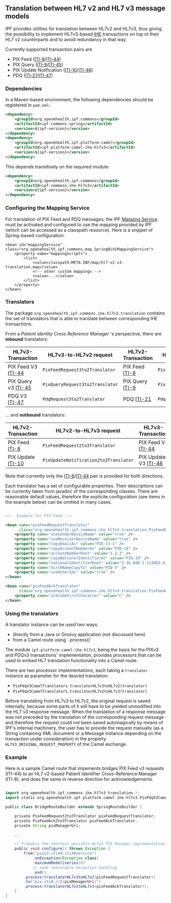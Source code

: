 ## Translation between HL7 v2 and HL7 v3 message models

IPF provides utilities for translation between HL7v2 and HL7v3, thus giving the possibility to implement HL7v3-based [IHE] transactions
on top ot their HL7 v2 counterparts and to avoid redundancy in that way.

Currently supported transaction pairs are

* PIX Feed ([ITI-8]/[ITI-44])
* PIX Query ([ITI-9]/[ITI-45])
* PIX Update Notification ([ITI-10]/[ITI-46])
* PDQ ([ITI-21]/[ITI-47])


### Dependencies

In a Maven-based environment, the following dependencies should be registered in `pom.xml`:

```xml
<dependency>
    <groupId>org.openehealth.ipf.commons</groupId>
    <artifactId>ipf-commons-spring</artifactId>
    <version>${ipf-version}</version>
</dependency>
<dependency>
    <groupId>org.openehealth.ipf.platform-camel</groupId>
    <artifactId>ipf-platform-camel-ihe-hl7v3</artifactId>
    <version>${ipf-version}</version>
</dependency>
```

This depends transitively on the required module:

```xml
<dependency>
    <groupId>org.openehealth.ipf.commons</groupId>
    <artifactId>ipf-commons-ihe-hl7v3</artifactId>
    <version>${ipf-version}</version>
</dependency>
```


### Configuring the Mapping Service

For translation of PIX Feed and PDQ messages, the IPF [Mapping Service] must be activated and configured to use the mapping
provided by IPF (which can be accessed as a classpath resource). Here is a snippet of Spring-based configuration:

```
<bean id="mappingService" class="org.openehealth.ipf.commons.map.SpringBidiMappingService">
    <property name="mappingScripts">
        <list>
            <value>classpath:META-INF/map/hl7-v2-v3-translation.map</value>
            <!-- other custom mappings -->
            <value>...</value>
        </list>
    </property>
</bean>
```

### Translators

The package `org.openehealth.ipf.commons.ihe.hl7v3.translation` contains the set of translators that is able to
translate between corresponding IHE transactions.

From a *Patient identity Cross Reference Manager* 's perspective, there are **inbound** translators:

| HL7v3-Transaction      | HL7v3-to-HL7v2 request             | HL7v2-Transaction   | HL7v2-to-HL7v3 response
| -----------------------|------------------------------------|---------------------|----------------------------------
| PIX Feed V3 [ITI-44]   | `PixFeedRequest3to2Translator`     | PIX Feed [ITI-8]    | `PixFeedAck2to3Translator`
| PIX Query v3 [ITI-45]  | `PixQueryRequest3to2Translator`    | PIX Query [ITI-9]   | `PixQueryResponse2to3Translator`
| PDQ V3 [ITI-47]        | `PdqRequest3to2Translator`         | PDQ [ITI-21]        | `PdqResponse2to3Translator`

... and **outbound** translators:

| HL7v2-Transaction      | HL7v2-to-HL7v3 request                | HL7v3-Transaction     | HL7v3-to-HL7v2 response
| -----------------------|---------------------------------------|-----------------------|--------------------------
| PIX Feed [ITI-8]       | `PixFeedRequest2to3Translator`        | PIX Feed V3 [ITI-44]  | `PixAck3to2Translator`
| PIX Update [ITI-10]    | `PixUpdateNotification2to3Translator` | PIX Update V3 [ITI-46]| `PixAck3to2Translator`

Note that currently only the [ITI-8]/[ITI-44] pair is provided for both directions.


Each translator has a set of configurable properties. Their descriptions can be currently taken from javadoc of the
corresponding classes. There are reasonable default values, therefore the explicite configuration (see <property> items
in the example below) can be omitted in many cases.

```xml

<!-- Example for PIX Feed -->

<bean name="pixFeedRequestTranslator"
      class="org.openehealth.ipf.commons.ihe.hl7v3.translation.PixFeedRequest3to2Translator">
    <property name="useSenderDeviceName" value="true" />
    <property name="useReceiverDeviceName" value="true" />
    <property name="copyEmailAs" value="PID-13-1" />
    <property name="copyAccountNumberAs" value="PID-18" />
    <property name="accountNumberRoot" value="1.2.3" />
    <property name="copyNationalIdentifierAs" value="PID-19" />
    <property name="nationalIdentifierRoot" value="2.16.840.1.113883.4.1" />
    <property name="birthNameCopyTo" value="PID-5" />
    <property name="useOtherIds" value="true" />
</bean>

<bean name="pixFeedAckTranslator"
      class="org.openehealth.ipf.commons.ihe.hl7v3.translation.PixFeedAck2to3Translator">
    <property name="ackCodeFirstCharacter" value="C" />
</bean>

```

### Using the translators

A translator instance can be used two ways:

* directly from a Java or Groovy application (not discussed here)
* from a Camel route using ´.process()`

The module `ipf-platform-camel-ihe-hl7v3`, being the basis for the PIXv3 and PDQv3 transactions' implementation,
provides processors that can be used to embed HL7 translation functionality into a Camel route.

There are two processor implementations, each taking a `translator` instance as parameter for the desired translation:

* `PixPdqV3CamelTranslators.translatorHL7v3toHL7v2(translator)`
* `PixPdqV3CamelTranslators.translatorHL7v2toHL7v3(translator)`

Before translating from HL7v3 to HL7v2, the original request is saved internally, because some parts of it will have to
be yielded unmodified into the HL7 v3 response message. When the translation of a response message was not preceded by
the translation of the corresponding request message and therefore the request could not been saved automagically by means
of IPF's internal machinery, the user has to provide the request manually (as a String containing XML document or a Message
instance depending on the transaction under consideration) in the property `HL7V3_ORIGINAL_REQUEST_PROPERTY` of the Camel exchange.


### Example

Here is a sample Camel route that impements bridges PIX Feed v3 requests (ITI-44) to an HL7 v2-based Patient Identifier
Cross-Reference Manager (ITI-8), and does the same in reverse direction for acknowledgements.


```groovy

import org.openehealth.ipf.commons.ihe.hl7v3.translation.*;
import static org.openehealth.ipf.platform.camel.ihe.hl7v3.PixPdqV3CamelTranslators.*;

public class BridgeRouteBuilder extends SpringRouteBuilder {

    private PixFeedRequest2to3Translator pixFeedRequestTranslator;
    private PixFeedAck2to3Translator pixFeedAckTranslator;
    private String pixManagerUri;

    ...

    // Probably the shortest possible HL7v3 PIX Manager implementation ;-)
    public void configure() throws Exception {
        from("pixv3-iti44:iti44service")
            .onException(Exception.class)
            .maximumRedeliveries(0)
            // some reasonable exception handling
            .end()
        .process(translatorHL7v3toHL7v2(pixFeedRequestTranslator))
        .to("pix-iti8://${pixManagerUri}")
        .process(translatorHL7v2toHL7v3(pixFeedAckTranslator));
    }
}


```
[ITI-8]: ../ipf-platform-camel-mllp/iti8.html
[ITI-9]: ../ipf-platform-camel-mllp/iti9.html
[ITI-10]: ../ipf-platform-camel-mllp/iti10.html
[ITI-21]: ../ipf-platform-camel-mllp/iti21.html

[ITI-44]: ../ipf-platform-camel-hl7v3/iti44.html
[ITI-45]: ../ipf-platform-camel-hl7v3/iti45.html
[ITI-46]: ../ipf-platform-camel-hl7v3/iti46.html
[ITI-47]: ../ipf-platform-camel-hl7v3/iti47.html

[Mapping Service]: ../ipf-commons-map/index.html

[IHE]: http://www.ihe.net